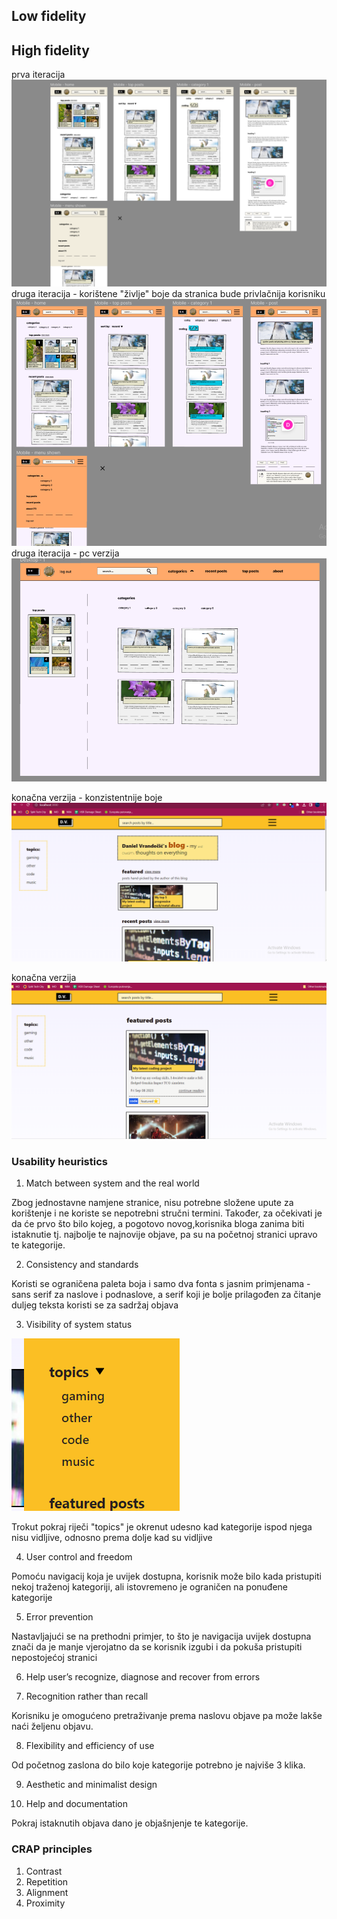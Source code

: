 ## Low fidelity

## High fidelity

prva iteracija
![](./public/readme/Snimka%20zaslona%202023-03-07%20201333.png)
druga iteracija - korištene "življe" boje da stranica bude privlačnija korisniku
![](./public/readme/Snimka%20zaslona%202023-09-08%20080705.png)
druga iteracija - pc verzija
![](./public/readme/Snimka%20zaslona%202023-09-08%20080725.png)

konačna verzija - konzistentnije boje
![](./public/readme/Snimka%20zaslona%202023-09-08%20081328.png)

konačna verzija
![](./public/readme/Snimka%20zaslona%202023-09-08%20081353.png)

### Usability heuristics

1. Match between system and the real world

Zbog jednostavne namjene stranice, nisu potrebne složene upute za korištenje i ne koriste se nepotrebni stručni termini.
Također, za očekivati je da će prvo što bilo kojeg, a pogotovo novog,korisnika bloga zanima biti istaknutie tj. najbolje te najnovije objave, pa su na početnoj stranici upravo te kategorije.

2. Consistency and standards

Koristi se ograničena paleta boja i samo dva fonta s jasnim primjenama - sans serif za naslove i podnaslove, a serif koji je bolje prilagođen za čitanje duljeg teksta koristi se za sadržaj objava

3. Visibility of system status

![](./public/readme/Snimka%20zaslona%202023-09-08%20083301.png)

Trokut pokraj riječi "topics" je okrenut udesno kad kategorije ispod njega nisu vidljive, odnosno prema dolje kad su vidljive

4. User control and freedom

Pomoću navigacij koja je uvijek dostupna, korisnik može bilo kada pristupiti nekoj traženoj kategoriji, ali istovremeno je ograničen na ponuđene kategorije

5. Error prevention

Nastavljajući se na prethodni primjer, to što je navigacija uvijek dostupna znači da je manje vjerojatno da se korisnik izgubi i da pokuša pristupiti nepostojećoj stranici

6. Help user’s recognize, diagnose and recover from errors

7. Recognition rather than recall

Korisniku je omogućeno pretraživanje prema naslovu objave pa može lakše naći željenu objavu.

8. Flexibility and efficiency of use

Od početnog zaslona do bilo koje kategorije potrebno je najviše 3 klika.

9. Aesthetic and minimalist design

10. Help and documentation

Pokraj istaknutih objava dano je objašnjenje te kategorije.

### CRAP principles

1. Contrast
2. Repetition
3. Alignment
4. Proximity
